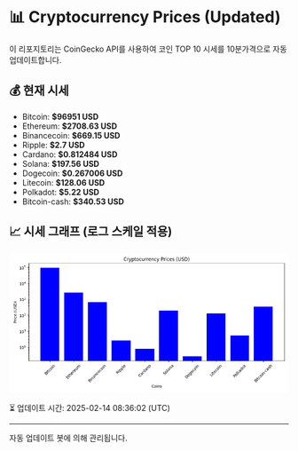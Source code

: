 
# 📊 Cryptocurrency Prices (Updated)

이 리포지토리는 CoinGecko API를 사용하여 코인 TOP 10 시세를 10분가격으로 자동 업데이트합니다.

## 💰 현재 시세
- Bitcoin: **$96951 USD**
- Ethereum: **$2708.63 USD**
- Binancecoin: **$669.15 USD**
- Ripple: **$2.7 USD**
- Cardano: **$0.812484 USD**
- Solana: **$197.56 USD**
- Dogecoin: **$0.267006 USD**
- Litecoin: **$128.06 USD**
- Polkadot: **$5.22 USD**
- Bitcoin-cash: **$340.53 USD**

## 📈 시세 그래프 (로그 스케일 적용)
![Crypto Prices](crypto_prices.png)

⏳ 업데이트 시간: 2025-02-14 08:36:02 (UTC)

---
자동 업데이트 봇에 의해 관리됩니다.
